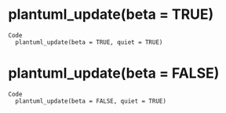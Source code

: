# plantuml_update(beta = TRUE)

    Code
      plantuml_update(beta = TRUE, quiet = TRUE)

# plantuml_update(beta = FALSE)

    Code
      plantuml_update(beta = FALSE, quiet = TRUE)

